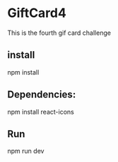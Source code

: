 # GiftCard4

This is the fourth gif card challenge

## install
npm install

## Dependencies:
npm install react-icons

## Run
npm run dev
